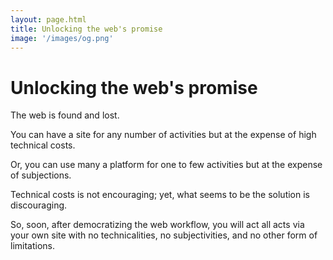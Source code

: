 ```yaml
---
layout: page.html
title: Unlocking the web's promise
image: '/images/og.png'
---
```


# Unlocking the web's promise

The web is found and lost.

You can have a site for any number of activities but at the expense of high technical costs.

Or, you can use many a platform for one to few activities but at the expense of subjections.

Technical costs is not encouraging; yet, what seems to be the solution is discouraging.

So, soon, after democratizing the web workflow, you will act all acts via your own site with no technicalities, no subjectivities, and no other form of limitations.